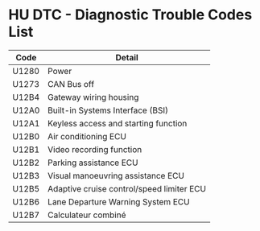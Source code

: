 # HU DTC - Diagnostic Trouble Codes List

| Code | Detail |
| - | - |
| U1280 | Power |
| U1273 | CAN Bus off |
| U12B4 | Gateway wiring housing |
| U12A0 | Built-in Systems Interface (BSI) |
| U12A1 | Keyless access and starting function |
| U12B0 | Air conditioning ECU |
| U12B1 | Video recording function |
| U12B2 | Parking assistance ECU |
| U12B3 | Visual manoeuvring assistance ECU |
| U12B5 | Adaptive cruise control/speed limiter ECU |
| U12B6 | Lane Departure Warning System ECU |
| U12B7 | Calculateur combiné |

